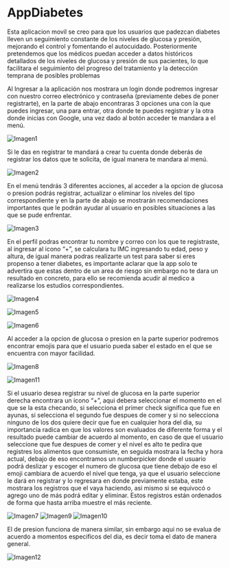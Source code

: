 # AppDiabetes
Esta aplicacion movil se creo para que los usuarios que padezcan diabetes lleven un seguimiento constante de los niveles de glucosa y presión, mejorando el control y fomentando el autocuidado. Posteriormente pretendemos que los médicos puedan 
acceder a datos históricos detallados de los niveles de glucosa y presión de sus pacientes, lo que facilitara el seguimiento del progreso del tratamiento y la detección temprana de posibles problemas

Al Ingresar a la aplicación nos mostrara un login donde podremos ingresar con nuestro correo electrónico y contraseña (previamente debes de poner registrarte), en la parte de abajo encontraras 3 opciones una con la que puedes ingresar, una para entrar, otra donde te puedes registrar y la otra donde inicias con Google, una vez dado al botón acceder te mandara a el menú.

![Imagen1](https://github.com/GuadalupeLopezSalazar/AppDiabetes/assets/89923801/465ce8a6-0531-497c-a0b3-d3d1d87a9820)

Si le das en registrar te mandará a crear tu cuenta donde deberás de registrar los datos que te solicita, de igual manera te mandara al menú.

![Imagen2](https://github.com/GuadalupeLopezSalazar/AppDiabetes/assets/89923801/3311526f-c926-4556-becf-d23025bb5caa)

En el menú tendrás 3 diferentes acciones, al acceder a la opcion de glucosa o presion podrás registrar, actualizar o eliminar los niveles del tipo correspondiente y en la parte de abajo se mostrarán recomendaciones importantes que le podrán ayudar al usuario en posibles situaciones a las que se pude enfrentar.

![Imagen3](https://github.com/GuadalupeLopezSalazar/AppDiabetes/assets/89923801/94afef1d-712c-4df8-9728-8a508d3e80ae)

En el perfil podras encontrar tu nombre y correo con los que te registraste, al ingresar al icono  “+”, se calculara tu IMC ingresando tu edad, peso y altura, de igual manera podras realizarte un test para saber si eres propenso a tener diabetes, es importante aclarar que la app solo te advertira que estas dentro de un area de riesgo sin embargo no te dara un resultado en concreto, para ello se recomienda acudir al medico a realizarse los estudios correspondientes.


![Imagen4](https://github.com/GuadalupeLopezSalazar/AppDiabetes/assets/89923801/df7b4a5a-e229-4d3e-9678-699b0a30269d)

![Imagen5](https://github.com/GuadalupeLopezSalazar/AppDiabetes/assets/89923801/85e2a50d-c02c-4533-8a85-30913fd240cf)

![Imagen6](https://github.com/GuadalupeLopezSalazar/AppDiabetes/assets/89923801/d79926b9-1542-4feb-9c68-5b08238b0402)

Al acceder a la opcion de glucosa o presion en la parte superior podremos encontrar emojis para que el usuario pueda saber el estado en el que se encuentra con mayor facilidad.

![Imagen8](https://github.com/GuadalupeLopezSalazar/AppDiabetes/assets/89923801/da0c8d58-b9f8-4fbf-8a90-1b15eda60aa6)

![Imagen11](https://github.com/GuadalupeLopezSalazar/AppDiabetes/assets/89923801/9b128681-5340-41c0-9b72-6a70c2574fc5)

Si el usuario desea registrar su nivel de glucosa en la parte superior derecha encontrara un icono “+”, aqui debera seleccionar el momento en el que se la esta checando, si selecciona el primer check significa que fue en ayunas, si selecciona el segundo fue despues de comer y si no selecciona ninguno de los dos quiere decir que fue en cualquier hora del dia, su importancia radica en que los valores son evaluados de diferente forma y el resultado puede cambiar de acuerdo al momento, en caso de que el usuario seleccione que fue despues de comer y el nivel es alto te pedira que registres los alimentos que consumiste, en seguida mostrara la fecha y hora actual, debajo de eso encontramos un numberpicker donde el usuario podrá deslizar y escoger el numero de glucosa que tiene debajo de eso el emoji cambiara de acuerdo el nivel que tenga, ya que el usuario seleccione le dará en registrar y lo regresara en donde previamente estaba, este mostrara los registros que el vaya haciendo, asi mismo si se equivocó o agrego uno de más podrá editar y eliminar. Estos registros están ordenados de forma que hasta arriba muestre el más reciente.

![Imagen7](https://github.com/GuadalupeLopezSalazar/AppDiabetes/assets/89923801/7fe0c178-cab0-482f-9acf-1816126f7a09)
![Imagen9](https://github.com/GuadalupeLopezSalazar/AppDiabetes/assets/89923801/8400d024-7a45-42ba-b26f-3651c4a479e3)
![Imagen10](https://github.com/GuadalupeLopezSalazar/AppDiabetes/assets/89923801/c59dbdbc-3ef4-42a6-b19f-5a761b08014f)

El de presion funciona de manera similar, sin embargo aqui no se evalua de acuerdo a momentos especificos del dia, es decir toma el dato de manera general.

![Imagen12](https://github.com/GuadalupeLopezSalazar/AppDiabetes/assets/89923801/8330d157-b7ca-4efd-84f1-8bef970b6e04)
